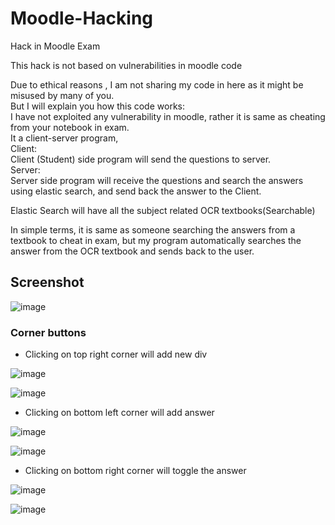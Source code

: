 # Moodle-Hacking
Hack in Moodle Exam

This hack is not based on vulnerabilities in moodle code

Due to ethical reasons , I am not sharing my code in here as it might be misused by many of you.\
But I will explain you how this code works:\
I have not exploited any vulnerability in moodle, rather it is same as cheating from your notebook in exam.\
It a client-server program,\
Client:\
Client (Student) side program will send the questions to server.\
Server:\
Server side program will receive the questions and search the answers using elastic search, and send back the answer to the Client.

Elastic Search will have all the subject related OCR textbooks(Searchable)

In simple terms, it is same as someone searching the answers from a textbook to cheat in exam, but my program automatically searches the answer from the OCR textbook and sends back to the user.


## Screenshot

![image](https://github.com/fawazahmed0/moodle-hacking/blob/master/images/-2018-jun-15-003.jpg)


### Corner buttons

- Clicking on top right corner will add new div

![image](https://github.com/fawazahmed0/moodle-hacking/blob/master/images/1.jpg)

![image](https://github.com/fawazahmed0/moodle-hacking/blob/master/images/2.jpg)

- Clicking on bottom left corner will add answer

![image](https://github.com/fawazahmed0/moodle-hacking/blob/master/images/3.jpg)

![image](https://github.com/fawazahmed0/moodle-hacking/blob/master/images/4.jpg)

- Clicking on bottom right corner will toggle the answer

![image](https://github.com/fawazahmed0/moodle-hacking/blob/master/images/5.jpg)

![image](https://github.com/fawazahmed0/moodle-hacking/blob/master/images/6.jpg)
